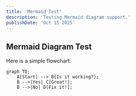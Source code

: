 ```yaml
---
title: 'Mermaid Test'
description: 'Testing Mermaid diagram support.'
publishDate: 'Oct 15 2025'
--- 
```


## Mermaid Diagram Test

Here is a simple flowchart:

```mermaid
graph TD;
    A[Start] --> B{Is it working?};
    B -->|Yes| C[Great!];
    B -->|No| D[Fix it!];
```
